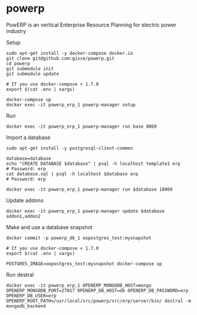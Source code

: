 # powerp
PowERP is an vertical Enterprise Resource Planning for electric power industry

Setup
```
sudo apt-get install -y docker-compose docker.io
git clone git@github.com:gisce/powerp.git
cd powerp
git submodule init
git submodule update

# If you use docker-compose < 1.7.0
export $(cat .env | xargs)

docker-compose up
docker exec -it powerp_erp_1 powerp-manager setup
```

Run
```
docker exec -it powerp_erp_1 powerp-manager run base 8069
```

Import a database
```
sudo apt-get install -y postgresql-client-common

database=database
echo "CREATE DATABASE $database" | psql -h localhost template1 erp
# Password: erp
cat database.sql | psql -h localhost $database erp
# Password: erp

docker exec -it powerp_erp_1 powerp-manager run $database 18069
```

Update addons
```
docker exec -it powerp_erp_1 powerp-manager update $database addon1,addon2
```

Make and use a database snapshot
```
docker commit -p powerp_db_1 oopostgres_test:mysnapshot

# If you use docker-compose < 1.7.0
export $(cat .env | xargs)

POSTGRES_IMAGE=oopostgres_test:mysnapshot docker-compose up
```

Run destral
```
docker exec -it powerp_erp_1 OPENERP_MONGODB_HOST=mongo OPENERP_MONGODB_PORT=27017 OPENERP_DB_HOST=db OPENERP_DB_PASSWORD=erp OPENERP_DB_USER=erp OPENERP_ROOT_PATH=/usr/local/src/powerp/src/erp/server/bin/ destral -m mongodb_backend
```
